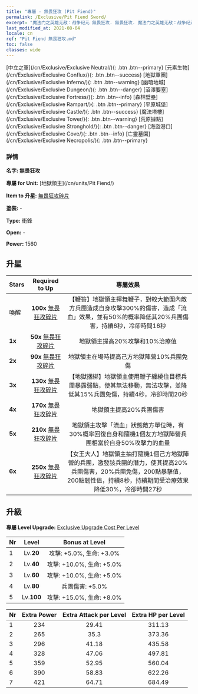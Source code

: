 ```yaml
---
title: "專屬 - 無畏狂攻 (Pit Fiend)"
permalink: /Exclusive/Pit Fiend Sword/
excerpt: "魔法门之英雄无敌：战争纪元 無畏狂攻. 無畏狂攻. 魔法门之英雄无敌：战争纪元 專屬 無畏狂攻. 地獄領主 專屬."
last_modified_at: 2021-08-04
locale: cn
ref: "Pit Fiend 無畏狂攻.md"
toc: false
classes: wide
---
```

 [中立之軍](/cn/Exclusive/Exclusive Neutral/){: .btn .btn--primary} [元素生物](/cn/Exclusive/Exclusive Conflux/){: .btn .btn--success} [地獄軍團](/cn/Exclusive/Exclusive Inferno/){: .btn .btn--warning} [幽暗地城](/cn/Exclusive/Exclusive Dungeon/){: .btn .btn--danger} [沼澤要塞](/cn/Exclusive/Exclusive Fortress/){: .btn .btn--info} [森林壁壘](/cn/Exclusive/Exclusive Rampart/){: .btn .btn--primary} [平原城堡](/cn/Exclusive/Exclusive Castle/){: .btn .btn--success} [魔法塔樓](/cn/Exclusive/Exclusive Tower/){: .btn .btn--warning} [荒原據點](/cn/Exclusive/Exclusive Stronghold/){: .btn .btn--danger} [海盜港口](/cn/Exclusive/Exclusive Cove/){: .btn .btn--info} [亡靈墓園](/cn/Exclusive/Exclusive Necropolis/){: .btn .btn--primary} 

### 詳情
 **名字: 無畏狂攻** 

 **專屬 for Unit:** [地獄領主](/cn/units/Pit Fiend/) 

 **Item to 升星:** [無畏狂攻碎片](/cn/Items/con_912/)

 **塗裝:** -

 **Type:** 衝鋒

 **Open:** -

 **Power:** 1560

## 升星

  |     Stars    |  Required to Up | 專屬效果 |
  |:-------------|:---------------:|:---------------:|
  |  喚醒  | **100x** [無畏狂攻碎片](/cn/Items/con_912/) | 【鞭笞】地獄領主揮舞鞭子，對較大範圍內敵方兵團造成自身攻擊300%的傷害，造成「流血」效果，並有50%的概率降低其20%兵團傷害，持續6秒，冷卻時間16秒 |
  | **1x** <i class="fas fa-star"/> | **50x** [無畏狂攻碎片](/cn/Items/con_912/) | 地獄領主提高20%攻擊和10%治療值 |
  | **2x** <i class="fas fa-star"/> | **90x** [無畏狂攻碎片](/cn/Items/con_912/) | 地獄領主在場時提高己方地獄陣營10%兵團免傷 |
  | **3x** <i class="fas fa-star"/> | **130x** [無畏狂攻碎片](/cn/Items/con_912/) | 【地獄捆綁】地獄領主使用鞭子纏繞住目標兵團暴露弱點，使其無法移動，無法攻擊，並降低其15%兵團免傷，持續4秒，冷卻時間20秒 |
  | **4x** <i class="fas fa-star"/> | **170x** [無畏狂攻碎片](/cn/Items/con_912/) | 地獄領主提高20%兵團傷害 |
  | **5x** <i class="fas fa-star"/> | **210x** [無畏狂攻碎片](/cn/Items/con_912/) | 地獄領主攻擊「流血」狀態敵方單位時，有30%概率回復自身和隨機1個友方地獄陣營兵團相當於自身50%攻擊力的血量 |
  | **6x** <i class="fas fa-star"/> | **250x** [無畏狂攻碎片](/cn/Items/con_912/) | 【女王大人】地獄領主抽打隨機1個己方地獄陣營的兵團，激發該兵團的潛力，使其提高20%兵團傷害，20%兵團免傷，200點暴擊值，200點韌性值，持續8秒，持續期間受治療效果降低30%，冷卻時間27秒 |


## 升級
 **專屬 Level Upgrade:** [Exclusive Upgrade Cost Per Level](/Exclusive/ExclusiveUpgradeCostPerLevel/)

  |  Nr  |   Level  | Bonus at Level |
  |:-----|:--------:|:--------------:|
  | 1 | Lv.**20** | 攻擊: +5.0%, 生命: +3.0% |
  | 2 | Lv.**40** | 攻擊: +10.0%, 生命: +5.0% |
  | 3 | Lv.**60** | 攻擊: +10.0%, 生命: +5.0% |
  | 4 | Lv.**80** | 兵團傷害: +5.0% |
  | 5 | Lv.**100** | 攻擊: +15.0%, 生命: +8.0% |


  |  Nr  |  Extra Power | Extra Attack per Level | Extra HP per Level |
  |:-----|:--------:|:--------:|:--------:|
  | 1 | 234 | 29.41 | 311.13 |
  | 2 | 265 | 35.3 | 373.36 |
  | 3 | 296 | 41.18 | 435.58 |
  | 4 | 328 | 47.06 | 497.81 |
  | 5 | 359 | 52.95 | 560.04 |
  | 6 | 390 | 58.83 | 622.26 |
  | 7 | 421 | 64.71 | 684.49 |


